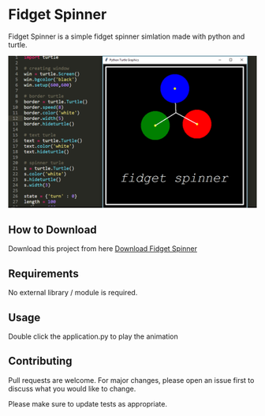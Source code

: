 # Fidget Spinner

Fidget Spinner is a simple fidget spinner simlation made with python and turtle.

![Alt text](app.png?raw=true "Fidget Spinner")

## How to Download

Download this project from here [Download Fidget Spinner](https://downgit.github.io/#/home?url=https://github.com/pyGuru123/Turtle-Animations/tree/main/Fidget%20Spinner)

## Requirements

No external library / module is required.

## Usage

Double click the application.py to play the animation


## Contributing
Pull requests are welcome. For major changes, please open an issue first to discuss what you would like to change.

Please make sure to update tests as appropriate.
